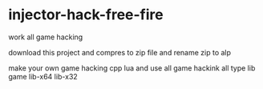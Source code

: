 # injector-hack-free-fire
work all game  hacking

download this project and compres to zip file and rename zip to alp





make your own game hacking cpp lua and use all game hackink all type lib game lib-x64 lib-x32 
